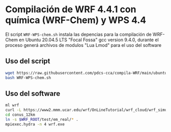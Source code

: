 # Compilación de WRF 4.4.1 con química (WRF-Chem) y WPS 4.4

El script `WRF-WPS-chem.sh` instala las depencias para la compilación de  WRF-Chem en Ubuntu  20.04.5 LTS "Focal Fossa" gcc version 9.4.0, durante el proceso generá archivos de modulos "Lua Lmod"  para el uso del software

## Uso del script

~~~bash
wget https://raw.githubusercontent.com/pdcs-cca/compila-WRF/main/ubuntu-20-gcc/chem/WRF-WPS-chem.sh
bash WRF-WPS-chem.sh
~~~

## Uso del software 

~~~bash
ml wrf 
curl -L https://www2.mmm.ucar.edu/wrf/OnLineTutorial/wrf_cloud/wrf_simulation_CONUS12km.tar.gz | tar xzvf -
cd conus_12km
ln -s $WRF_ROOT/test/em_real/* .
mpiexec.hydra -n 4 wrf.exe
~~~

